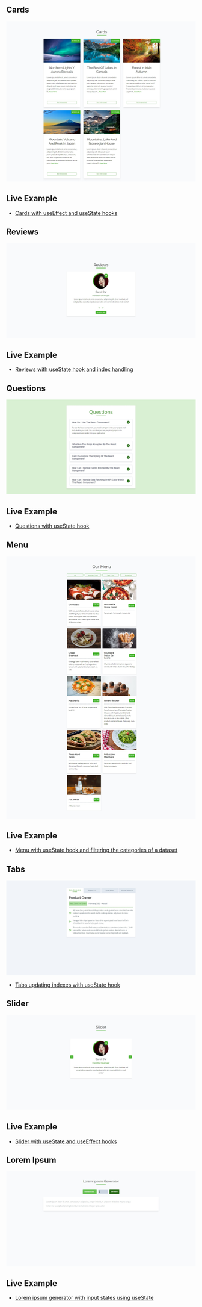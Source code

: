 ## Cards
![](./screenshots/cards.jpeg)
## Live Example
* [Cards with useEffect and useState hooks](https://beautiful-tiramisu-b20117.netlify.app/)
## Reviews
![](./screenshots/reviews.jpeg)
## Live Example
* [Reviews with useState hook and index handling](https://sage-crisp-b4c150.netlify.app/)
## Questions
![](./screenshots/questions.jpeg)
## Live Example
* [Questions with useState hook](https://calm-sunflower-94db63.netlify.app/)
## Menu
![](./screenshots/menu.jpeg)
## Live Example
* [Menu with useState hook and filtering the categories of a dataset](https://magnificent-sundae-57951c.netlify.app/)
## Tabs
![](./screenshots/tabs.jpeg)
* [Tabs updating indexes with useState hook](https://stellular-cobbler-1e47a7.netlify.app/)
## Slider
![](./screenshots/slider.jpeg)
## Live Example
* [Slider with useState and useEffect hooks](https://glowing-bubblegum-a992ff.netlify.app/)
## Lorem Ipsum
![](./screenshots/lorem-ipsum.jpeg)
## Live Example
* [Lorem ipsum generator with input states using useState](https://lustrous-gingersnap-a23de8.netlify.app/)